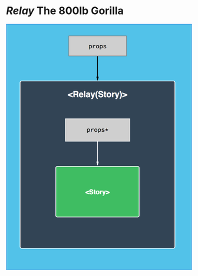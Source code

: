 # <em class="highlight">Relay</em> The 800lb Gorilla

<img src="img/relay-diagram.png" width="700" />
